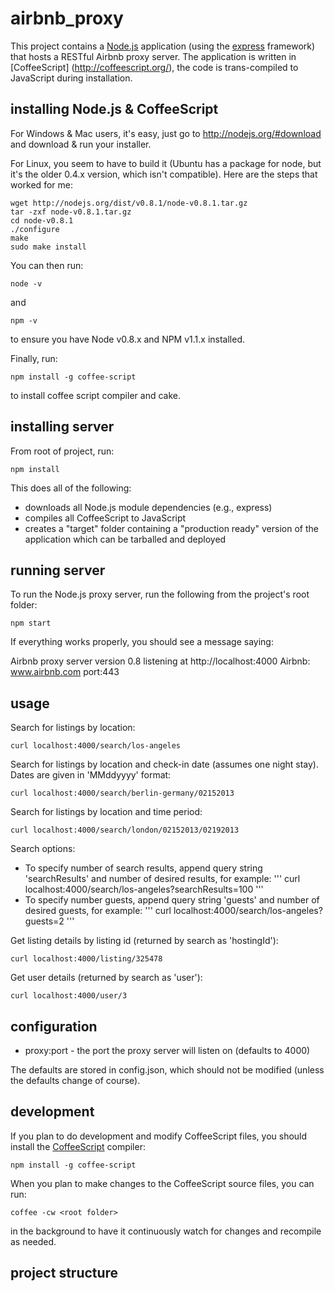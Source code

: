 airbnb_proxy
============

This project contains a [Node.js](http://nodejs.org/) application (using the [express](http://expressjs.com/) framework) that hosts a RESTful Airbnb proxy server.
The application is written in [CoffeeScript] (http://coffeescript.org/), the code is trans-compiled to JavaScript during installation.

installing Node.js & CoffeeScript
--------------------------------
For Windows & Mac users, it's easy, just go to http://nodejs.org/#download and download & run your installer.

For Linux, you seem to have to build it (Ubuntu has a package for node, but it's the older 0.4.x version, which isn't compatible).
Here are the steps that worked for me:

    wget http://nodejs.org/dist/v0.8.1/node-v0.8.1.tar.gz
    tar -zxf node-v0.8.1.tar.gz
    cd node-v0.8.1
    ./configure
    make
    sudo make install

You can then run:

    node -v

and

    npm -v

to ensure you have Node v0.8.x and NPM v1.1.x installed.

Finally, run:

    npm install -g coffee-script

to install coffee script compiler and cake.


installing server
-----------------
From root of project, run:

    npm install

This does all of the following:

 * downloads all Node.js module dependencies (e.g., express)
 * compiles all CoffeeScript to JavaScript
 * creates a "target" folder containing a "production ready" version of the application which can be tarballed and deployed


running server
--------------
To run the Node.js proxy server, run the following from the project's root folder:

    npm start

If everything works properly, you should see a message saying:

   Airbnb proxy server version 0.8 listening at http://localhost:4000
   Airbnb: www.airbnb.com port:443


usage
-----

Search for listings by location:
```
curl localhost:4000/search/los-angeles
```
Search for listings by location and check-in date (assumes one night stay). Dates are given in 'MMddyyyy' format:
```
curl localhost:4000/search/berlin-germany/02152013
```
Search for listings by location and time period:
```
curl localhost:4000/search/london/02152013/02192013
```

Search options:
* To specify number of search results, append query string 'searchResults' and number of desired results, for example:
'''
curl localhost:4000/search/los-angeles?searchResults=100
'''
* To specify number guests, append query string 'guests' and number of desired guests, for example:
'''
curl localhost:4000/search/los-angeles?guests=2
'''

Get listing details by listing id (returned by search as 'hostingId'):
```
curl localhost:4000/listing/325478
```

Get user details (returned by search as 'user'):
```
curl localhost:4000/user/3
```

configuration
-------------

  * proxy:port - the port the proxy server will listen on (defaults to 4000)

The defaults are stored in config.json, which should not be modified (unless the defaults change of course).



development
-----------
If you plan to do development and modify CoffeeScript files, you should install the [CoffeeScript](http://coffeescript.org) compiler:

    npm install -g coffee-script

When you plan to make changes to the CoffeeScript source files, you can run:

    coffee -cw <root folder>

in the background to have it continuously watch for changes and recompile as needed.




project structure
-----------------



